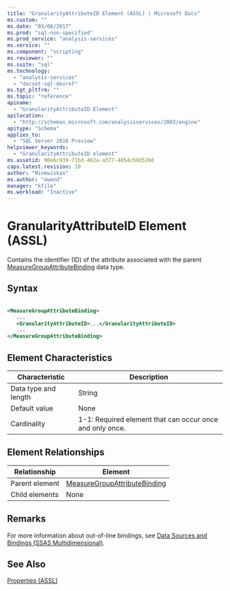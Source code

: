 ```yaml
---
title: "GranularityAttributeID Element (ASSL) | Microsoft Docs"
ms.custom: ""
ms.date: "03/06/2017"
ms.prod: "sql-non-specified"
ms.prod_service: "analysis-services"
ms.service: ""
ms.component: "scripting"
ms.reviewer: ""
ms.suite: "sql"
ms.technology: 
  - "analysis-services"
  - "docset-sql-devref"
ms.tgt_pltfrm: ""
ms.topic: "reference"
apiname: 
  - "GranularityAttributeID Element"
apilocation: 
  - "http://schemas.microsoft.com/analysisservices/2003/engine"
apitype: "Schema"
applies_to: 
  - "SQL Server 2016 Preview"
helpviewer_keywords: 
  - "GranularityAttributeID element"
ms.assetid: 90e6c939-71bd-462a-a377-4854cb9d5266
caps.latest.revision: 10
author: "Minewiskan"
ms.author: "owend"
manager: "kfile"
ms.workload: "Inactive"
---
```

# GranularityAttributeID Element (ASSL)
  Contains the identifier (ID) of the attribute associated with the parent [MeasureGroupAttributeBinding](../../../analysis-services/scripting/data-type/measuregroupattributebinding-data-type-out-of-line-assl.md) data type.  
  
## Syntax  
  
```xml  
  
<MeasureGroupAttributeBinding>  
   ...  
   <GranularityAttributeID>...</GranularityAttributeID>  
   ...  
</MeasureGroupAttributeBinding>  
```  
  
## Element Characteristics  
  
|Characteristic|Description|  
|--------------------|-----------------|  
|Data type and length|String|  
|Default value|None|  
|Cardinality|1-1: Required element that can occur once and only once.|  
  
## Element Relationships  
  
|Relationship|Element|  
|------------------|-------------|  
|Parent element|[MeasureGroupAttributeBinding](../../../analysis-services/scripting/data-type/measuregroupattributebinding-data-type-out-of-line-assl.md)|  
|Child elements|None|  
  
## Remarks  
 For more information about out-of-line bindings, see [Data Sources and Bindings &#40;SSAS Multidimensional&#41;](../../../analysis-services/multidimensional-models/data-sources-and-bindings-ssas-multidimensional.md).  
  
## See Also  
 [Properties &#40;ASSL&#41;](../../../analysis-services/scripting/properties/properties-assl.md)  
  
  
